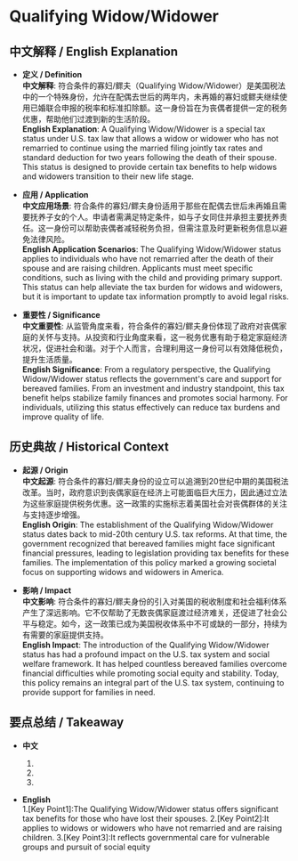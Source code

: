 # Qualifying Widow/Widower

## 中文解释 / English Explanation

* **定义 / Definition**  
  **中文解释**: 符合条件的寡妇/鳏夫（Qualifying Widow/Widower）是美国税法中的一个特殊身份，允许在配偶去世后的两年内，未再婚的寡妇或鳏夫继续使用已婚联合申报的税率和标准扣除额。这一身份旨在为丧偶者提供一定的税务优惠，帮助他们过渡到新的生活阶段。  
  **English Explanation**: A Qualifying Widow/Widower is a special tax status under U.S. tax law that allows a widow or widower who has not remarried to continue using the married filing jointly tax rates and standard deduction for two years following the death of their spouse. This status is designed to provide certain tax benefits to help widows and widowers transition to their new life stage.

* **应用 / Application**  
  **中文应用场景**: 符合条件的寡妇/鳏夫身份适用于那些在配偶去世后未再婚且需要抚养子女的个人。申请者需满足特定条件，如与子女同住并承担主要抚养责任。这一身份可以帮助丧偶者减轻税务负担，但需注意及时更新税务信息以避免法律风险。  
  **English Application Scenarios**: The Qualifying Widow/Widower status applies to individuals who have not remarried after the death of their spouse and are raising children. Applicants must meet specific conditions, such as living with the child and providing primary support. This status can help alleviate the tax burden for widows and widowers, but it is important to update tax information promptly to avoid legal risks.

* **重要性 / Significance**  
  **中文重要性**: 从监管角度来看，符合条件的寡妇/鳏夫身份体现了政府对丧偶家庭的关怀与支持。从投资和行业角度来看，这一税务优惠有助于稳定家庭经济状况，促进社会和谐。对于个人而言，合理利用这一身份可以有效降低税负，提升生活质量。  
  **English Significance**: From a regulatory perspective, the Qualifying Widow/Widower status reflects the government's care and support for bereaved families. From an investment and industry standpoint, this tax benefit helps stabilize family finances and promotes social harmony. For individuals, utilizing this status effectively can reduce tax burdens and improve quality of life.

## 历史典故 / Historical Context

* **起源 / Origin**  
  **中文起源**: 符合条件的寡妇/鳏夫身份的设立可以追溯到20世纪中期的美国税法改革。当时，政府意识到丧偶家庭在经济上可能面临巨大压力，因此通过立法为这些家庭提供税务优惠。这一政策的实施标志着美国社会对丧偶群体的关注与支持逐步增强。  
  **English Origin**: The establishment of the Qualifying Widow/Widower status dates back to mid-20th century U.S. tax reforms. At that time, the government recognized that bereaved families might face significant financial pressures, leading to legislation providing tax benefits for these families. The implementation of this policy marked a growing societal focus on supporting widows and widowers in America.

* **影响 / Impact**  
  **中文影响**: 符合条件的寡妇/鳏夫身份的引入对美国的税收制度和社会福利体系产生了深远影响。它不仅帮助了无数丧偶家庭渡过经济难关，还促进了社会公平与稳定。如今，这一政策已成为美国税收体系中不可或缺的一部分，持续为有需要的家庭提供支持。  
  **English Impact**: The introduction of the Qualifying Widow/Widower status has had a profound impact on the U.S. tax system and social welfare framework. It has helped countless bereaved families overcome financial difficulties while promoting social equity and stability. Today, this policy remains an integral part of the U.S. tax system, continuing to provide support for families in need.

## 要点总结 / Takeaway

* **中文**  
  1. [核心价值]:  符合条件的寡妇/鳏夫身份为丧偶者提供了重要的税务优惠。
  2. [使用场景]:  适用于未再婚且抚养子女的丧偶者。
  3. [延伸意义]:  体现了政府对弱势群体的关怀与社会公平的追求。

* **English**  
  1.[Key Point1]:The Qualifying Widow/Widower status offers significant tax benefits for those who have lost their spouses.
  2.[Key Point2]:It applies to widows or widowers who have not remarried and are raising children.
  3.[Key Point3]:It reflects governmental care for vulnerable groups and pursuit of social equity